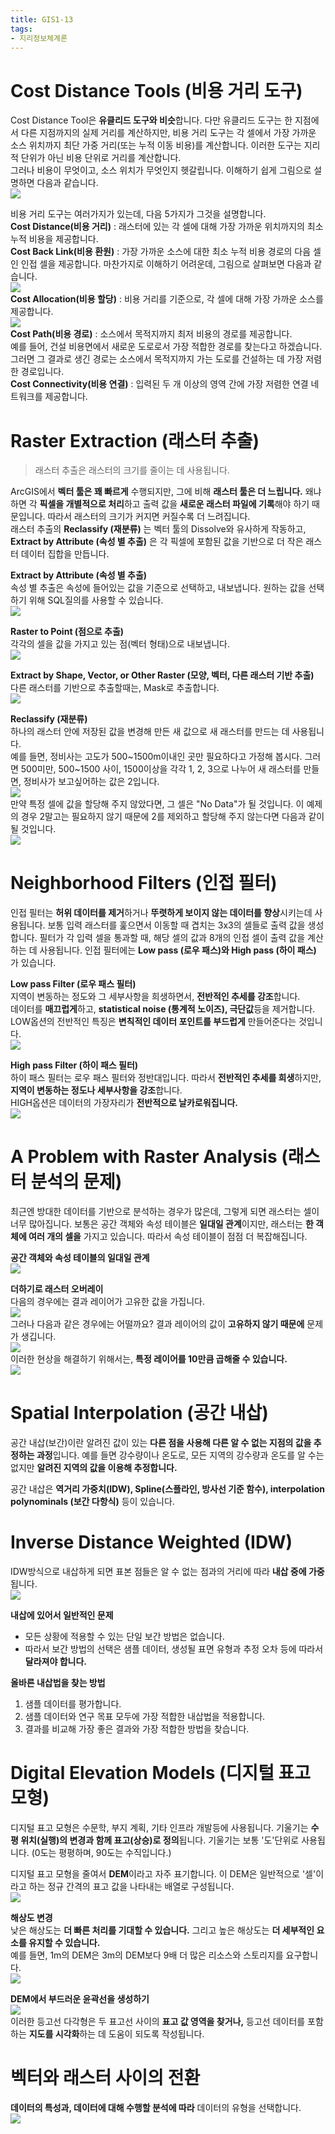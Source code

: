 ```yaml
---
title: GIS1-13
tags:
- 지리정보체계론
---
```


# Cost Distance Tools (비용 거리 도구)
Cost Distance Tool은 **유클리드 도구와 비슷**합니다. 다만 유클리드 도구는 한 지점에서 다른 지점까지의 실제 거리를 계산하지만, 비용 거리 도구는 각 셀에서 가장 가까운 소스 위치까지 최단 가중 거리(또는 누적 이동 비용)를 계산합니다. 이러한 도구는 지리적 단위가 아닌 비용 단위로 거리를 계산합니다.   
그러나 비용이 무엇이고, 소스 위치가 무엇인지 헷갈립니다. 이해하기 쉽게 그림으로 설명하면 다음과 같습니다.    
![](https://i.ibb.co/KVp7hjK/1.jpg)

비용 거리 도구는 여러가지가 있는데, 다음 5가지가 그것을 설명합니다.    
**Cost Distance(비용 거리)** : 래스터에 있는 각 셀에 대해 가장 가까운 위치까지의 최소 누적 비용을 제공합니다.    
**Cost Back Link(비용 환원)** : 가장 가까운 소스에 대한 최소 누적 비용 경로의 다음 셀인 인접 셀을 제공합니다. 마찬가지로 이해하기 어려운데, 그림으로 살펴보면 다음과 같습니다.    
![](https://i.ibb.co/GC5RMhp/2.jpg)     
**Cost Allocation(비용 할당)** : 비용 거리를 기준으로, 각 셀에 대해 가장 가까운 소스를 제공합니다.   
![](https://i.ibb.co/2kynZK0/3.jpg)    
**Cost Path(비용 경로)** : 소스에서 목적지까지 최저 비용의 경로를 제공합니다.    
예를 들어, 건설 비용면에서 새로운 도로로서 가장 적합한 경로를 찾는다고 하겠습니다. 그러면 그 결과로 생긴 경로는 소스에서 목적지까지 가는 도로를 건설하는 데 가장 저렴한 경로입니다.    
**Cost Connectivity(비용 연결)** : 입력된 두 개 이상의 영역 간에 가장 저렴한 연결 네트워크를 제공합니다.

# Raster Extraction (래스터 추출)
> 래스터 추출은 래스터의 크기를 줄이는 데 사용됩니다.
>

ArcGIS에서 **벡터 툴은 꽤 빠르게** 수행되지만, 그에 비해 **래스터 툴은 더 느립니다.** 왜냐하면 각 **픽셀을 개별적으로 처리**하고 출력 값을 **새로운 래스터 파일에 기록**해야 하기 때문입니다. 따라서 래스터의 크기가 커지면 커질수록 더 느려집니다.    
래스터 추출의 **Reclassify (재분류)** 는 벡터 툴의 Dissolve와 유사하게 작동하고, **Extract by Attribute (속성 별 추출)** 은 각 픽셀에 포함된 값을 기반으로 더 작은 래스터 데이터 집합을 만듭니다.

**Extract by Attribute (속성 별 추출)**    
속성 별 추출은 속성에 들어있는 값을 기준으로 선택하고, 내보냅니다. 원하는 값을 선택하기 위해 SQL질의를 사용할 수 있습니다.    
![](https://i.ibb.co/BnDPJG2/4.jpg)

**Raster to Point (점으로 추출)**    
각각의 셀을 값을 가지고 있는 점(벡터 형태)으로 내보냅니다.    
![](https://i.ibb.co/gSw0XCN/5.jpg)

**Extract by Shape, Vector, or Other Raster (모양, 벡터, 다른 래스터 기반 추출)**   
다른 래스터를 기반으로 추출할때는, Mask로 추출합니다.   
![](https://i.ibb.co/nm47zpw/6.jpg)

**Reclassify (재분류)**   
하나의 래스터 안에 저장된 값을 변경해 만든 새 값으로 새 래스터를 만드는 데 사용됩니다.     
예를 들면, 정비사는 고도가 500~1500m이내인 곳만 필요하다고 가정해 봅시다. 그러면 500미만, 500~1500 사이, 1500이상을 각각 1, 2, 3으로 나누어 새 래스터를 만들면, 정비사가 보고싶어하는 값은 2입니다.   
![](https://i.ibb.co/T0zqXJ9/7.jpg)    
만약 특정 셀에 값을 할당해 주지 않았다면, 그 셀은 "No Data"가 될 것입니다. 이 예제의 경우 2말고는 필요하지 않기 때문에 2를 제외하고 할당해 주지 않는다면 다음과 같이 될 것입니다.   
![](https://i.ibb.co/hKBm7n0/8.jpg)

# Neighborhood Filters (인접 필터)
인접 필터는 **허위 데이터를 제거**하거나 **뚜렷하게 보이지 않는 데이터를 향상**시키는데 사용됩니다. 보통 입력 래스터를 훑으면서 이동할 때 겹치는 3x3의 셀들로 출력 값을 생성합니다. 필터가 각 입력 셀을 통과할 때, 해당 셀의 값과 8개의 인접 셀이 출력 값을 계산하는 데 사용됩니다. 인접 필터에는 **Low pass (로우 패스)와 High pass (하이 패스)** 가 있습니다.

**Low pass Filter (로우 패스 필터)**    
지역이 변동하는 정도와 그 세부사항을 희생하면서, **전반적인 추세를 강조**합니다.     
데이터를 **매끄럽게**하고, **statistical noise (통계적 노이즈), 극단값**등을 제거합니다.   
LOW옵션의 전반적인 특징은 **변칙적인 데이터 포인트를 부드럽게** 만들어준다는 것입니다.   
![](https://i.ibb.co/Wsy9pRK/9.jpg)    

**High pass Filter (하이 패스 필터)**    
하이 패스 필터는 로우 패스 필터와 정반대입니다. 따라서 **전반적인 추세를 희생**하지만, **지역이 변동하는 정도나 세부사항을 강조**합니다.    
HIGH옵션은 데이터의 가장자리가 **전반적으로 날카로워집니다.**   
![](https://i.ibb.co/FhqV5js/10.jpg)

# A Problem with Raster Analysis (래스터 분석의 문제)
최근엔 방대한 데이터를 기반으로 분석하는 경우가 많은데, 그렇게 되면 래스터는 셀이 너무 많아집니다. 보통은 공간 객체와 속성 테이블은 **일대일 관계**이지만, 래스터는 **한 객체에 여러 개의 셀을** 가지고 있습니다. 따라서 속성 테이블이 점점 더 복잡해집니다.  

**공간 객체와 속성 테이블의 일대일 관계**    
![](https://i.ibb.co/7Y57kDw/11.jpg)

**더하기로 래스터 오버레이**    
다음의 경우에는 결과 레이어가 고유한 값을 가집니다.     
![](https://i.ibb.co/ft0V0rZ/12.jpg)    
그러나 다음과 같은 경우에는 어떨까요? 결과 레이어의 값이 **고유하지 않기 때문에** 문제가 생깁니다.   
![](https://i.ibb.co/R3Wj7dK/13.jpg)    
이러한 현상을 해결하기 위해서는, **특정 레이어를 10만큼 곱해줄 수 있습니다.**   
![](https://i.ibb.co/Tb3RKS3/14.jpg)     

# Spatial Interpolation (공간 내삽)
공간 내삽(보간)이란 알려진 값이 있는 **다른 점을 사용해 다른 알 수 없는 지점의 값을 추정하는 과정**입니다. 예를 들면 강수량이나 온도로, 모든 지역의 강수량과 온도를 알 수는 없지만 **알려진 지역의 값을 이용해 추정합니다.**    

공간 내삽은 **역거리 가중치(IDW), Spline(스플라인, 방사선 기준 함수), interpolation polynominals (보간 다항식)** 등이 있습니다.

# Inverse Distance Weighted (IDW)
IDW방식으로 내삽하게 되면 표본 점들은 알 수 없는 점과의 거리에 따라 **내삽 중에 가중**됩니다.    
![](https://i.ibb.co/pR9gd25/15.jpg)     

**내삽에 있어서 일반적인 문제**    
* 모든 상황에 적용할 수 있는 단일 보간 방법은 없습니다.
* 따라서 보간 방법의 선택은 샘플 데이터, 생성될 표면 유형과 추정 오차 등에 따라서 **달라져야 합니다.**

**올바른 내삽법을 찾는 방법**    
1. 샘플 데이터를 평가합니다.
2. 샘플 데이터와 연구 목표 모두에 가장 적합한 내삽법을 적용합니다.
3. 결과를 비교해 가장 좋은 결과와 가장 적합한 방법을 찾습니다.

# Digital Elevation Models (디지털 표고 모형)
디지털 표고 모형은 수문학, 부지 계획, 기타 인프라 개발등에 사용됩니다. 기울기는 **수평 위치(실행)의 변경과 함께 표고(상승)로 정의**됩니다. 기울기는 보통 '도'단위로 사용됩니다. (0도는 평평하며, 90도는 수직입니다.)    

디지털 표고 모형을 줄여서 **DEM**이라고 자주 표기합니다. 이 DEM은 일반적으로 '셀'이라고 하는 정규 간격의 표고 값을 나타내는 배열로 구성됩니다.   
![](https://i.ibb.co/Y7W1JfR/16.jpg)

**해상도 변경**   
낮은 해상도는 **더 빠른 처리를 기대할 수 있습니다.** 그리고 높은 해상도는 **더 세부적인 요소를 유지할 수 있습니다.**     
예를 들면, 1m의 DEM은 3m의 DEM보다 9배 더 많은 리소스와 스토리지를 요구합니다.   
![](https://i.ibb.co/6JhcPnR/17.jpg)

**DEM에서 부드러운 윤곽선을 생성하기**     
![](https://i.ibb.co/p07SDQ9/18.jpg)    
이러한 등고선 다각형은 두 표고선 사이의 **표고 값 영역을 찾거나,** 등고선 데이터를 포함하는 **지도를 시각화**하는 데 도움이 되도록 작성됩니다.    

# 벡터와 래스터 사이의 전환
**데이터의 특성과, 데이터에 대해 수행할 분석에 따라** 데이터의 유형을 선택합니다.   
![](https://i.ibb.co/Q86CSby/19.jpg)
